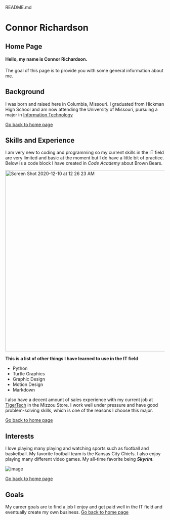 README.md
# Connor Richardson
## Home Page
<h4>Hello, my name is Connor Richardson.</h4>
<body>
<p>The goal of this page is to provide you with some general information about me.</p>
</body>
  
## Background
I was born and raised here in Columbia, Missouri. I graduated from Hickman High School and am now attending the University of Missouri, pursuing a major in <a href="https://majors.missouri.edu/information-technology-bs/">Information Technology</a>

[Go back to home page](./README.md)

## Skills and Experience 
I am very new to coding and programming so my current skills in the IT field are very limited and basic at the moment but I do have a little bit of practice. Below is a code block I have created in *Code Academy* about Brown Bears.

<img width="573" alt="Screen Shot 2020-12-10 at 12 26 23 AM" src="https://user-images.githubusercontent.com/75334721/101729965-c6c4ab00-3a7e-11eb-8697-17383ff00c86.png">

**This is a list of other things I have learned to use in the IT field**
- Python
- Turtle Graphics
- Graphic Design
- Motion Design
- Markdown

I also have a decent amount of sales experience with my current job at <a href="https://www.themizzoustore.com/t-tigertech.aspx">TigerTech</a> in the Mizzou Store. I work well under pressure and have good problem-solving skills, which is one of the reasons I choose this major.

[Go back to home page](./README.md)

## Interests
I love playing many playing and watching sports such as football and basketball. My favorite football team is the Kansas City Chiefs. I also enjoy playing many different video games. My all-time favorite being **_Skyrim_**. 

![image](https://user-images.githubusercontent.com/75334721/101730154-21f69d80-3a7f-11eb-891e-115a69d2605f.jpeg)

[Go back to home page](./README.md)

## Goals
My career goals are to find a job I enjoy and get paid well in the IT field and eventually create my own business.
[Go back to home page](./README.md)
